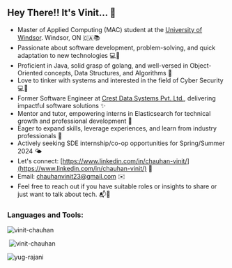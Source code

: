 ## Hey There!! It's Vinit... 👋

- Master of Applied Computing (MAC) student at the [University of Windsor](https://www.uwindsor.ca/). Windsor, ON 🇨🇦📚
- Passionate about software development, problem-solving, and quick adaptation to new technologies 💻🔧
- Proficient in Java, solid grasp of golang, and well-versed in Object-Oriented concepts, Data Structures, and Algorithms 🚀
- Love to tinker with systems and interested in the field of Cyber Security 💻🔨
- Former Software Engineer at [Crest Data Systems Pvt. Ltd.](https://www.crestdatasys.com), delivering impactful software solutions ✨
- Mentor and tutor, empowering interns in Elasticsearch for technical growth and professional development 🌟
- Eager to expand skills, leverage experiences, and learn from industry professionals 🌱
- Actively seeking SDE internship/co-op opportunities for Spring/Summer 2024 🌤️
- Let's connect: [https://www.linkedin.com/in/chauhan-vinit/](https://www.linkedin.com/in/chauhan-vinit/) 🤝
- Email: chauhanvinit23@gmail.com ✉️
- Feel free to reach out if you have suitable roles or insights to share or just want to talk about tech. 📬🤝


<h3 align="left">Languages and Tools:</h3>

<p><img align="center" src="https://github-readme-stats-pppqh68oc-vinit-elastic.vercel.app/api/top-langs?username=vinit-chauhan&show_icons=true&locale=en&layout=compact" alt="vinit-chauhan" /></p>

<p>&nbsp;<img src="https://github-readme-stats-pppqh68oc-vinit-elastic.vercel.app/api?username=vinit-chauhan&show=reviews,prs_merged,prs_merged_percentage&show_icons=true" alt="vinit-chauhan" /></p>

<p><img src="https://github-readme-streak-stats.herokuapp.com/?user=yug-rajani&" alt="yug-rajani" /></p>
